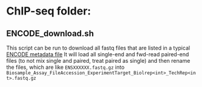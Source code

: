 # ChIP-seq folder:

## ENCODE_download.sh
This script can be run to download all fastq files that are listed in a typical [ENCODE metadata file](https://www.encodeproject.org/metadata/type=Experiment&assay_term_name=ChIP-seq&replicates.library.biosample.donor.organism.scientific_name=Homo+sapiens&biosample_term_name=Karpas-422/metadata.tsv)
It will load all single-end and fwd-read paired-end files (to not mix single and paired, treat paired as single) and then rename the files,
which are like `ENSXXXXXX.fastq.gz` into `Biosample_Assay_FileAccession_ExperimentTarget_Biolrep<int>_TechRep<int>.fastq.gz`
